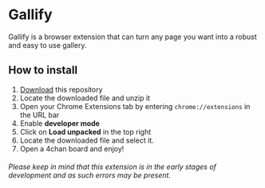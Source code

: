 # Gallify
Gallify is a browser extension that can turn any page you want into a robust and easy to use gallery.

## How to install
1. [Download](https://github.com/lauchlan105/gallify/archive/master.zip) this repository
2. Locate the downloaded file and unzip it
2. Open your Chrome Extensions tab by entering `chrome://extensions` in the URL bar
3. Enable **developer mode**
4. Click on **Load unpacked** in the top right
5. Locate the downloaded file and select it.
6. Open a 4chan board and enjoy!

###### Please keep in mind that this extension is in the early stages of development and as such errors may be present.
